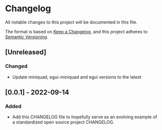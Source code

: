 # Changelog
All notable changes to this project will be documented in this file.

The format is based on [Keep a Changelog](https://keepachangelog.com/en/1.0.0/),
and this project adheres to [Semantic Versioning](https://semver.org/spec/v2.0.0.html).

## [Unreleased]
### Changed
- Update miniquad, egui-miniquad and egui versions to the latest 

## [0.0.1] - 2022-09-14
### Added
- Add this CHANGELOG file to hopefully serve as an evolving example of a
  standardized open source project CHANGELOG.
